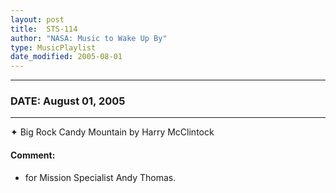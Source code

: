 ```yaml
---
layout: post
title:  STS-114
author: "NASA: Music to Wake Up By"
type: MusicPlaylist
date_modified: 2005-08-01
---
```


----
### DATE: August 01, 2005
----
✦ Big Rock Candy Mountain by Harry McClintock

#### Comment:
* for Mission Specialist Andy Thomas.
